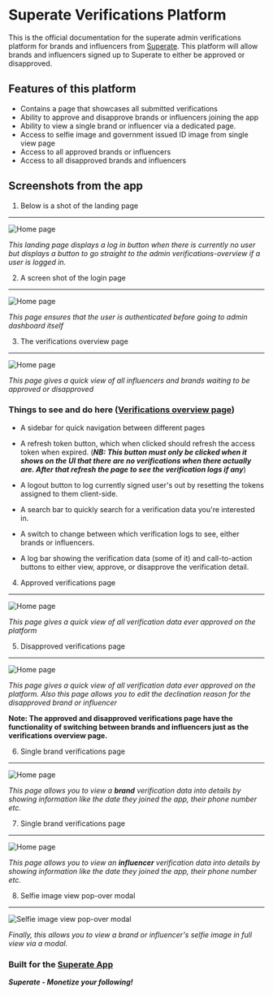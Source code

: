 # Superate Verifications Platform
This is the official documentation for the superate admin verifications platform for brands and influencers from [Superate](https://www.superate.app). This platform will allow brands and influencers signed up to Superate to either be approved or disapproved.

## Features of this platform 
- Contains a page that showcases all submitted verifications
- Ability to approve and disapprove brands or influencers joining the app
- Ability to view a single brand or influencer via a dedicated page.
- Access to selfie image and government issued ID image from single view page
- Access to all approved brands or influencers
- Access to all disapproved brands and influencers

## Screenshots from the app
1. Below is a shot of the landing page

---

![Home page](./docs/homepage.png)

_This landing page displays a log in button when there is currently no user but displays a button to go straight to the admin verifications-overview if a user is logged in._

2. A screen shot of the login page

---

![Home page](./docs/login.png)

_This page ensures that the user is authenticated before going to admin dashboard itself_

3. The verifications overview page

---

![Home page](./docs/overview.png)

_This page gives a quick view of all influencers and brands waiting to be approved or disapproved_

### Things to see and do here ([Verifications overview page](#screenshots-from-the-app)) 
-  A sidebar for quick navigation between different pages

- A refresh token button, which when clicked should refresh the access token when expired. (**_NB: This button must only be clicked when it shows on the UI that there are no verifications when there actually are. After that refresh the page to see the verification logs if any_**)

- A logout button to log currently signed user's out by resetting the tokens assigned to them client-side.

-  A search bar to quickly search for a verification data you're interested in.

- A switch to change between which verification logs to see, either brands or influencers.

- A log bar showing the verification data (some of it) and call-to-action buttons to either view, approve, or disapprove the verification detail.

4. Approved verifications page 

---
![Home page](./docs/approved.png)

_This page gives a quick view of all verification data ever approved on the platform_

5. Disapproved verifications page 

---
![Home page](./docs/disapproved.png)

_This page gives a quick view of all verification data ever approved on the platform. Also this page allows you to edit the declination reason for the disapproved brand or influencer_

**Note: The approved and disapproved verifications page have the functionality of switching between brands and influencers just as the verifications overview page.**

6. Single brand verifications page

---

![Home page](./docs/brand-single.png)

_This page allows you to view a **brand** verification data into details by showing information like the date they joined the app, their phone number etc._

7. Single brand verifications page

---

![Home page](./docs/influencer-single.png)

_This page allows you to view an **influencer** verification data into details by showing information like the date they joined the app, their phone number etc._

8. Selfie image view pop-over modal

---

![Selfie image view pop-over modal](./docs/selfie.png)

_Finally, this allows you to view a brand or influencer's selfie image in full view via a modal._

### Built for the  [Superate App](https://www.superate.app)

**_Superate - Monetize your following!_**




